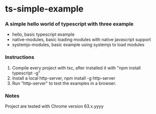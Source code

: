 # ts-simple-example
### A simple hello world of typescript with three example
  - hello, basic typescript example
  - native-modules, basic loading modules with native javascript support
  - systemjs-modules, basic example using systemjs to load modules

### Instructions

1. Compile every project with tsc, after installed it with "npm install typescript -g"
2. Install a local http-server, npm install -g http-server
3. Run "http-server" to test the examples in a browser.

### Notes

Project are tested with Chrome version 63.x.yyyy

